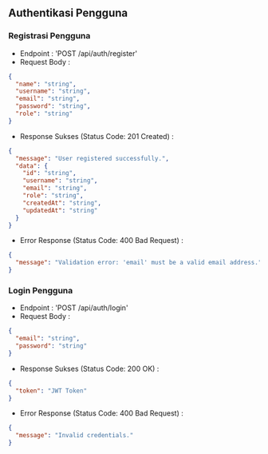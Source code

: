 ## Authentikasi Pengguna

### Registrasi Pengguna

- Endpoint : 'POST /api/auth/register'
- Request Body :

```json
{
  "name": "string",
  "username": "string",
  "email": "string",
  "password": "string",
  "role": "string"
}
```

- Response Sukses (Status Code: 201 Created) :

```json
{
  "message": "User registered successfully.",
  "data": {
    "id": "string",
    "username": "string",
    "email": "string",
    "role": "string",
    "createdAt": "string",
    "updatedAt": "string"
  }
}
```

- Error Response (Status Code: 400 Bad Request) :

```json
{
  "message": "Validation error: 'email' must be a valid email address."
}
```

### Login Pengguna

- Endpoint : 'POST /api/auth/login'
- Request Body :

```json
{
  "email": "string",
  "password": "string"
}
```

- Response Sukses (Status Code: 200 OK) :

```json
{
  "token": "JWT Token"
}
```

- Error Response (Status Code: 400 Bad Request) :

```json
{
  "message": "Invalid credentials."
}
```
